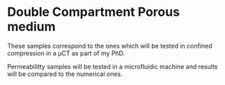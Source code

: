# Double Compartment Porous medium  

These samples correspond to the ones which will be tested in confined compression in a µCT as part of my PhD.

Permeabilitty samples will be tested in a microfluidic machine and results will be compared to the numerical ones.

